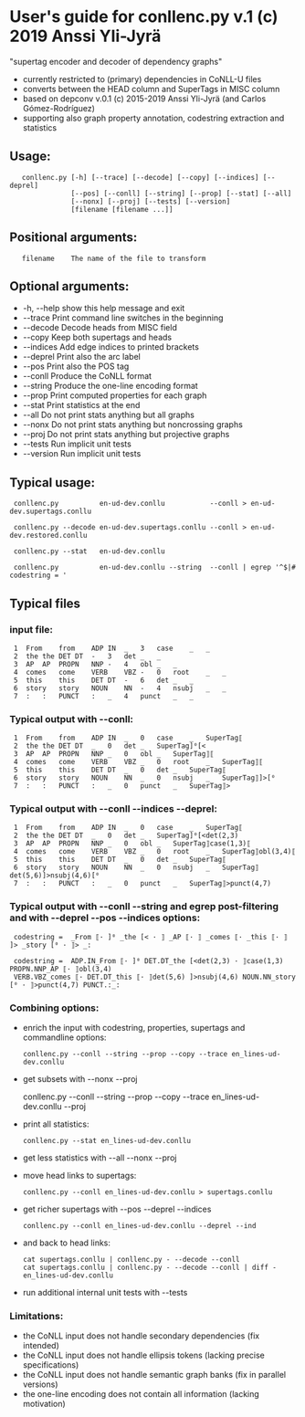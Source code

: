 # User's guide for conllenc.py v.1 (c) 2019 Anssi Yli-Jyrä

"supertag encoder and decoder of dependency graphs" 
- currently restricted to (primary) dependencies in CoNLL-U files
- converts between the HEAD column and SuperTags in MISC column 
- based on depconv v.0.1 (c) 2015-2019 Anssi Yli-Jyrä (and Carlos Gómez-Rodríguez)
- supporting also graph property annotation, codestring extraction and statistics
   
## Usage: 

       conllenc.py [-h] [--trace] [--decode] [--copy] [--indices] [--deprel]
                   [--pos] [--conll] [--string] [--prop] [--stat] [--all]
                   [--nonx] [--proj] [--tests] [--version]
                   [filename [filename ...]]

## Positional arguments:

       filename    The name of the file to transform

## Optional arguments:

- -h, --help  show this help message and exit
- --trace     Print command line switches in the beginning
- --decode    Decode heads from MISC field
- --copy      Keep both supertags and heads
- --indices   Add edge indices to printed brackets
- --deprel    Print also the arc label
- --pos       Print also the POS tag
- --conll     Produce the CoNLL format
- --string    Produce the one-line encoding format
- --prop      Print computed properties for each graph
- --stat      Print statistics at the end
- --all       Do not print stats anything but all graphs
- --nonx      Do not print stats anything but noncrossing graphs
- --proj      Do not print stats anything but projective graphs
- --tests     Run implicit unit tests
- --version   Run implicit unit tests

## Typical usage:

     conllenc.py          en-ud-dev.conllu           --conll > en-ud-dev.supertags.conllu
     
     conllenc.py --decode en-ud-dev.supertags.conllu --conll > en-ud-dev.restored.conllu
     
     conllenc.py --stat   en-ud-dev.conllu
     
     conllenc.py          en-ud-dev.conllu --string  --conll | egrep '^$|# codestring = '

## Typical files

### input file:

     1	From	from	ADP	IN	_	3	case	_	_
     2	the	the	DET	DT	-	3	det	_	_
     3	AP	AP	PROPN	NNP	-	4	obl	_	_
     4	comes	come	VERB	VBZ	-	0	root	_	_
     5	this	this	DET	DT	-	6	det	_	_
     6	story	story	NOUN	NN	-	4	nsubj	_	_
     7	:	:	PUNCT	:	_	4	punct	_	_

### Typical output with --conll:

     1	From	from	ADP	IN	_	0	case	_	SuperTag⟦
     2	the	the	DET	DT	_	0	det	_	SuperTag]⁰[<
     3	AP	AP	PROPN	NNP	_	0	obl	_	SuperTag⟧⟦
     4	comes	come	VERB	VBZ	_	0	root	_	SuperTag⟧⟦
     5	this	this	DET	DT	_	0	det	_	SuperTag⟦
     6	story	story	NOUN	NN	_	0	nsubj	_	SuperTag⟧]>[⁰
     7	:	:	PUNCT	:	_	0	punct	_	SuperTag⟧>

### Typical output with --conll --indices --deprel:

     1	From	from	ADP	IN	_	0	case	_	SuperTag⟦
     2	the	the	DET	DT	_	0	det	_	SuperTag]⁰[<det(2,3)
     3	AP	AP	PROPN	NNP	_	0	obl	_	SuperTag⟧case(1,3)⟦
     4	comes	come	VERB	VBZ	_	0	root	_	SuperTag⟧obl(3,4)⟦
     5	this	this	DET	DT	_	0	det	_	SuperTag⟦
     6	story	story	NOUN	NN	_	0	nsubj	_	SuperTag⟧det(5,6)]>nsubj(4,6)[⁰
     7	:	:	PUNCT	:	_	0	punct	_	SuperTag⟧>punct(4,7)

### Typical output with --conll --string and egrep post-filtering and with --deprel --pos --indices options:

     codestring =  _From ⟦· ]⁰ _the [< · ⟧ _AP ⟦· ⟧ _comes ⟦· _this ⟦· ⟧ ]> _story [⁰ · ⟧> _:

     codestring =  ADP.IN_From ⟦· ]⁰ DET.DT_the [<det(2,3) · ⟧case(1,3) PROPN.NNP_AP ⟦· ⟧obl(3,4) 
     VERB.VBZ_comes ⟦· DET.DT_this ⟦· ⟧det(5,6) ]>nsubj(4,6) NOUN.NN_story [⁰ · ⟧>punct(4,7) PUNCT.:_:

### Combining options:

- enrich the input with codestring, properties, supertags and commandline options:

      conllenc.py --conll --string --prop --copy --trace en_lines-ud-dev.conllu 

-  get subsets with --nonx --proj

      conllenc.py --conll --string --prop --copy --trace en_lines-ud-dev.conllu --proj

- print all statistics:

      conllenc.py --stat en_lines-ud-dev.conllu 

- get less statistics with --all --nonx --proj

- move head links to supertags:

      conllenc.py --conll en_lines-ud-dev.conllu > supertags.conllu

- get richer supertags with --pos --deprel --indices

      conllenc.py --conll en_lines-ud-dev.conllu --deprel --ind

- and back to head links:

      cat supertags.conllu | conllenc.py - --decode --conll 
      cat supertags.conllu | conllenc.py - --decode --conll | diff - en_lines-ud-dev.conllu
   
- run additional internal unit tests with --tests 

### Limitations:

- the CoNLL input does not handle secondary dependencies (fix intended)
- the CoNLL input does not handle ellipsis tokens (lacking precise specifications)
- the CoNLL input does not handle semantic graph banks (fix in parallel versions)
- the one-line encoding does not contain all information (lacking motivation)

